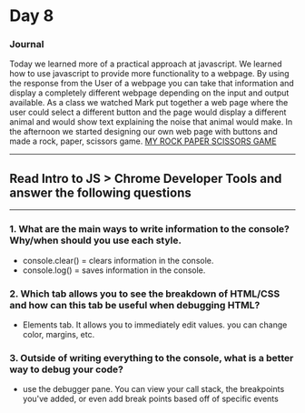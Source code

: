 # Day 8 
### Journal 

 Today we learned more of a practical approach at javascript. We learned how to use javascript to provide more functionality to a webpage. By using the response from the User of a webpage you can take that information and display a completely different webpage depending on the input and output available. As a class we watched Mark put together a web page where the user could select a different button and the page would display a different animal and would show text explaining the noise that animal would make. In the afternoon we started designing our own web page with buttons and made a rock, paper, scissors game. [MY ROCK PAPER SCISSORS GAME](https://chesterjgreen.github.io/rockpaperscissors/)

---
## Read Intro to JS > Chrome Developer Tools and answer the following questions
---

### 1. What are the main ways to write information to the console? Why/when should you use each style.
-  console.clear() = clears information in the console. 
- console.log() = saves information in the console. 

### 2. Which tab allows you to see the breakdown of HTML/CSS and how can this tab be useful when debugging HTML?

-  Elements tab. It allows you to immediately edit values. you can change color, margins, etc. 
### 3. Outside of writing everything to the console, what is a better way to debug your code?
- use the debugger pane. You can view your call stack, the breakpoints you've added, or even add break points based off of specific events